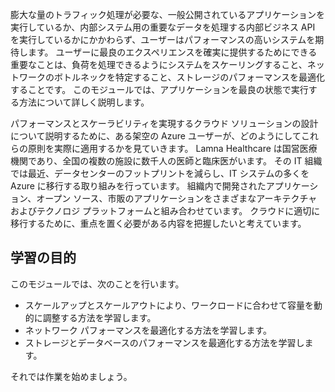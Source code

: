 膨大な量のトラフィック処理が必要な、一般公開されているアプリケーションを実行しているか、内部システム用の重要なデータを処理する内部ビジネス API を実行しているかにかかわらず、ユーザーはパフォーマンスの高いシステムを期待します。 ユーザーに最良のエクスペリエンスを確実に提供するためにできる重要なことは、負荷を処理できるようにシステムをスケーリングすること、ネットワークのボトルネックを特定すること、ストレージのパフォーマンスを最適化することです。 このモジュールでは、アプリケーションを最良の状態で実行する方法について詳しく説明します。

パフォーマンスとスケーラビリティを実現するクラウド ソリューションの設計について説明するために、ある架空の Azure ユーザーが、どのようにしてこれらの原則を実際に適用するかを見ていきます。 Lamna Healthcare は国営医療機関であり、全国の複数の施設に数千人の医師と臨床医がいます。 その IT 組織では最近、データセンターのフットプリントを減らし、IT システムの多くを Azure に移行する取り組みを行っています。 組織内で開発されたアプリケーション、オープン ソース、市販のアプリケーションをさまざまなアーキテクチャおよびテクノロジ プラットフォームと組み合わせています。 クラウドに適切に移行するために、重点を置く必要がある内容を把握したいと考えています。    

## <a name="learning-objectives"></a>学習の目的

このモジュールでは、次のことを行います。

- スケールアップとスケールアウトにより、ワークロードに合わせて容量を動的に調整する方法を学習します。
- ネットワーク パフォーマンスを最適化する方法を学習します。
- ストレージとデータベースのパフォーマンスを最適化する方法を学習します。

それでは作業を始めましょう。